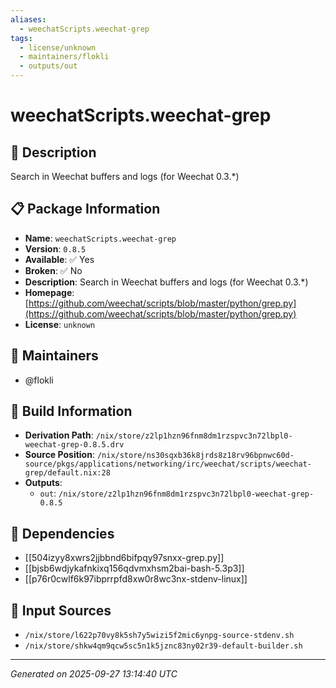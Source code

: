 ```yaml
---
aliases:
  - weechatScripts.weechat-grep
tags:
  - license/unknown
  - maintainers/flokli
  - outputs/out
---
```


# weechatScripts.weechat-grep

## 📝 Description

Search in Weechat buffers and logs (for Weechat 0.3.*)

## 📋 Package Information

- **Name**: `weechatScripts.weechat-grep`
- **Version**: `0.8.5`
- **Available**: ✅ Yes
- **Broken**: ✅ No
- **Description**: Search in Weechat buffers and logs (for Weechat 0.3.*)
- **Homepage**: [https://github.com/weechat/scripts/blob/master/python/grep.py](https://github.com/weechat/scripts/blob/master/python/grep.py)
- **License**: `unknown`
## 👥 Maintainers

- @flokli


## 🔧 Build Information

- **Derivation Path**: `/nix/store/z2lp1hzn96fnm8dm1rzspvc3n72lbpl0-weechat-grep-0.8.5.drv`
- **Source Position**: `/nix/store/ns30sqxb36k8jrds8z18rv96bpnwc60d-source/pkgs/applications/networking/irc/weechat/scripts/weechat-grep/default.nix:28`
- **Outputs**:
  - `out`:  `/nix/store/z2lp1hzn96fnm8dm1rzspvc3n72lbpl0-weechat-grep-0.8.5`

## 🔗 Dependencies

- [[504izyy8xwrs2jjbbnd6bifpqy97snxx-grep.py]]
- [[bjsb6wdjykafnkixq156qdvmxhsm2bai-bash-5.3p3]]
- [[p76r0cwlf6k97ibprrpfd8xw0r8wc3nx-stdenv-linux]]

## 📁 Input Sources

- `/nix/store/l622p70vy8k5sh7y5wizi5f2mic6ynpg-source-stdenv.sh`
- `/nix/store/shkw4qm9qcw5sc5n1k5jznc83ny02r39-default-builder.sh`

---
*Generated on 2025-09-27 13:14:40 UTC*
